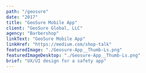 ```yaml
---
path: "/geosure"
date: "2017"
title: "GeoSure Mobile App"
client: "GeoSure Global, LLC"
agency: "Barbershop"
linkText: "GeoSure Mobile App"
linkHref: "https://medium.com/shop-talk"
featuredImage: "./Geosure-App__Thumb-Ls.png"
featuredImageDesktop: "./Geosure-App__Thumb-Ls.png"
brief: "UX/UI design for a safety app"
---
```


